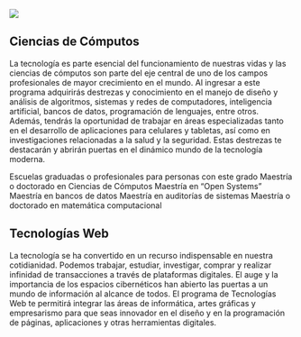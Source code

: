 ![](campus.jpg)

## Ciencias de Cómputos
La tecnología es parte esencial del funcionamiento de nuestras vidas y las ciencias de cómputos son parte del eje central de uno de los campos profesionales de mayor crecimiento en el mundo.   Al ingresar a este programa adquirirás destrezas y conocimiento en el manejo de diseño y análisis de algoritmos, sistemas y redes de computadores, inteligencia artificial, bancos de datos, programación de lenguajes, entre otros. Además, tendrás la oportunidad de trabajar en áreas especializadas tanto en el desarrollo de aplicaciones para celulares y tabletas, así como en investigaciones relacionadas a la salud  y  la seguridad.  Estas destrezas te destacarán y abrirán puertas en el dinámico mundo de la tecnología moderna.

Escuelas graduadas o profesionales para personas con este grado
Maestría o doctorado en Ciencias de Cómputos
Maestría en “Open Systems”
Maestría en bancos de datos
Maestría en auditorías de sistemas
Maestría o doctorado en matemática computacional


## Tecnologías Web
La tecnología se ha convertido en un recurso indispensable en nuestra cotidianidad.  Podemos trabajar, estudiar, investigar, comprar y realizar infinidad de transacciones a través de plataformas digitales.  El auge y la importancia de los espacios cibernéticos han abierto las puertas a un mundo de información al alcance de todos.  El programa de Tecnologías Web te permitirá integrar las áreas de informática, artes gráficas y empresarismo para que seas innovador en el diseño y en la programación de páginas, aplicaciones y otras herramientas digitales.
